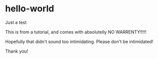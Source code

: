 # hello-world
Just a test

This is from a tutorial, and comes with absolutelly NO WARRENTY!!!!!

Hopefully that didn't sound too intimidating. Please don't be intimidated!

Thank you!
